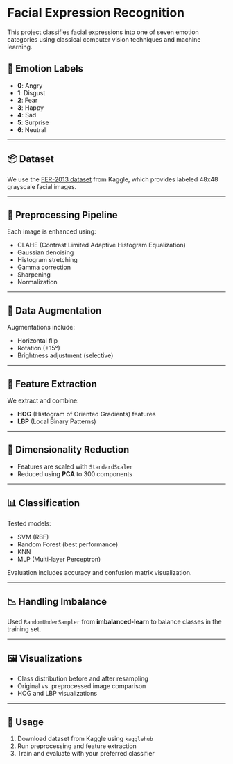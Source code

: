 # Facial Expression Recognition

This project classifies facial expressions into one of seven emotion categories using classical computer vision techniques and machine learning.

## 📁 Emotion Labels

* **0**: Angry
* **1**: Disgust
* **2**: Fear
* **3**: Happy
* **4**: Sad
* **5**: Surprise
* **6**: Neutral

---

## 📦 Dataset

We use the [FER-2013 dataset](https://www.kaggle.com/datasets/msambare/fer2013) from Kaggle, which provides labeled 48x48 grayscale facial images.

---

## 🧼 Preprocessing Pipeline

Each image is enhanced using:

* CLAHE (Contrast Limited Adaptive Histogram Equalization)
* Gaussian denoising
* Histogram stretching
* Gamma correction
* Sharpening
* Normalization

---

## 🔄 Data Augmentation

Augmentations include:

* Horizontal flip
* Rotation (+15°)
* Brightness adjustment (selective)

---

## 🧠 Feature Extraction

We extract and combine:

* **HOG** (Histogram of Oriented Gradients) features
* **LBP** (Local Binary Patterns)

---

## 🧪 Dimensionality Reduction

* Features are scaled with `StandardScaler`
* Reduced using **PCA** to 300 components

---

## 📊 Classification

Tested models:

* SVM (RBF)
* Random Forest (best performance)
* KNN
* MLP (Multi-layer Perceptron)

Evaluation includes accuracy and confusion matrix visualization.

---

## 📉 Handling Imbalance

Used `RandomUnderSampler` from **imbalanced-learn** to balance classes in the training set.

---

## 🖼️ Visualizations

* Class distribution before and after resampling
* Original vs. preprocessed image comparison
* HOG and LBP visualizations

---

## 📌 Usage

1. Download dataset from Kaggle using `kagglehub`
2. Run preprocessing and feature extraction
3. Train and evaluate with your preferred classifier
